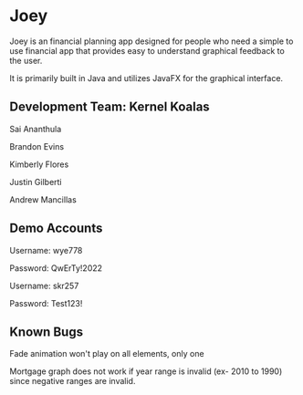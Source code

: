 # Joey

Joey is an financial planning app designed for people who need a simple to use financial app that provides easy to understand graphical feedback to the user.

It is primarily built in Java and utilizes JavaFX for the graphical interface.





Development Team: Kernel Koalas
---
Sai Ananthula

Brandon Evins

Kimberly Flores

Justin Gilberti

Andrew Mancillas


Demo Accounts
----

Username: wye778

Password: QwErTy!2022

Username: skr257

Password: Test123!

Known Bugs
----------------
Fade animation won't play on all elements, only one

Mortgage graph does not work if year range is invalid (ex- 2010 to 1990) since negative ranges are invalid.

